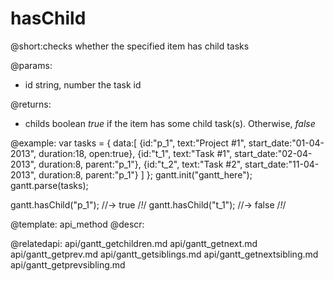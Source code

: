 hasChild
=============
@short:checks whether the specified item has child tasks
	

@params:
- id	string, number	the task id

@returns:
- childs	boolean	<i>true</i> if the item has some child task(s). Otherwise, <i>false</i>




@example:
var tasks = {
  data:[
     {id:"p_1", text:"Project #1", start_date:"01-04-2013", duration:18, 
     open:true},
     {id:"t_1", text:"Task #1", start_date:"02-04-2013", duration:8,
     parent:"p_1"},
     {id:"t_2", text:"Task #2", start_date:"11-04-2013", duration:8,
     parent:"p_1"}
   ]
};
gantt.init("gantt_here");
gantt.parse(tasks);

gantt.hasChild("p_1"); //-> true /*!*/
gantt.hasChild("t_1"); //-> false /*!*/

@template:	api_method
@descr:

@relatedapi:
	api/gantt_getchildren.md
    api/gantt_getnext.md
    api/gantt_getprev.md
    api/gantt_getsiblings.md
    api/gantt_getnextsibling.md 
    api/gantt_getprevsibling.md 